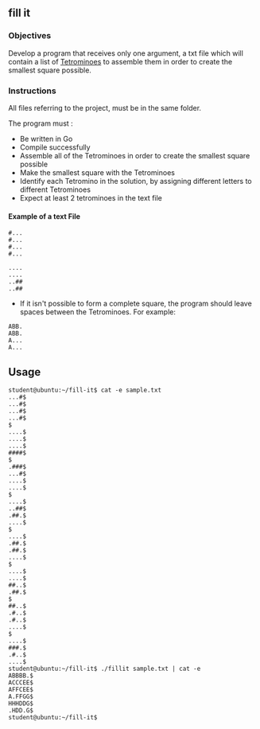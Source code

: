 ## fill it

### Objectives

Develop a program that receives only one argument, a txt file which will contain a list of [Tetrominoes](https://en.wikipedia.org/wiki/Tetromino) to assemble them in order to create the smallest square possible.

### Instructions

All files referring to the project, must be in the same folder.

The program must :

- Be written in Go
- Compile successfully
- Assemble all of the Tetrominoes in order to create the smallest square possible
- Make the smallest square with the Tetrominoes
- Identify each Tetromino in the solution, by assigning different letters to different Tetrominoes
- Expect at least 2 tetrominoes in the text file

#### Example of a text File

```console
#...
#...
#...
#...

....
....
..##
..##
```

- If it isn't possible to form a complete square, the program should leave spaces between the Tetrominoes. For example:

```console
ABB.
ABB.
A...
A...
```

## Usage

```
student@ubuntu:~/fill-it$ cat -e sample.txt
...#$
...#$
...#$
...#$
$
....$
....$
....$
####$
$
.###$
...#$
....$
....$
$
....$
..##$
.##.$
....$
$
....$
.##.$
.##.$
....$
$
....$
....$
##..$
.##.$
$
##..$
.#..$
.#..$
....$
$
....$
###.$
.#..$
....$
student@ubuntu:~/fill-it$ ./fillit sample.txt | cat -e
ABBBB.$
ACCCEE$
AFFCEE$
A.FFGG$
HHHDDG$
.HDD.G$
student@ubuntu:~/fill-it$
```
